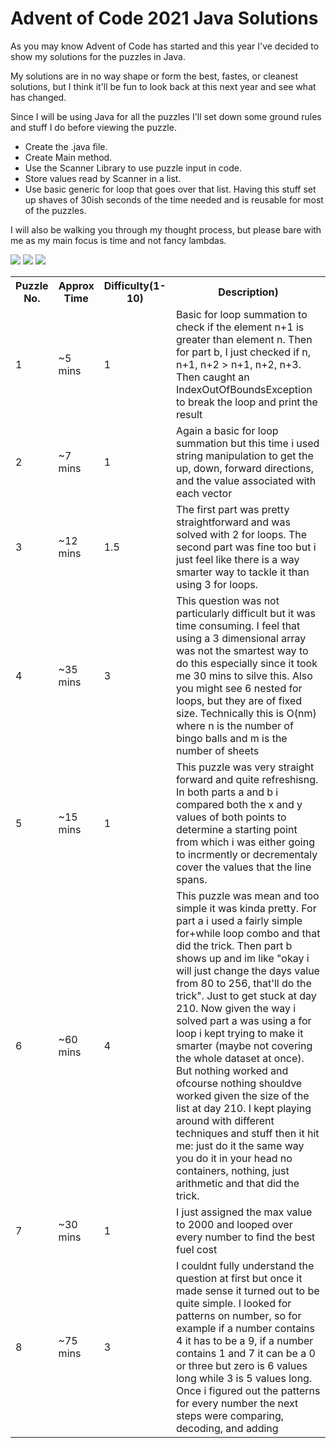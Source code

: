 # Advent of Code 2021 Java Solutions

As you may know Advent of Code has started and this year I've decided to show my solutions for the puzzles in Java.

My solutions are in no way shape or form the best, fastes, or cleanest solutions, but I think it'll be fun to look back at this next year and see what has changed.

Since I will be using Java for all the puzzles I'll set down some ground rules and stuff I do before viewing the puzzle. 
- Create the .java file.
- Create Main method.
- Use the Scanner Library to use puzzle input in code.
- Store values read by Scanner in a list.
- Use basic generic for loop that goes over that list.
Having this stuff set up shaves of 30ish seconds of the time needed and is reusable for most of the puzzles.

I will also be walking you through my thought process, but please bare with me as my main focus is time and not fancy lambdas.

![](https://img.shields.io/badge/day%20📅-12-blue) ![](https://img.shields.io/badge/stars%20⭐-22-yellow)	![](https://img.shields.io/badge/days%20completed-11-red)
<table>
  <tr>
    <th>Puzzle No.</th>
    <th>Approx Time</th>
    <th>Difficulty(1-10)</th>
    <th>Description)</th>
  </tr>
  <tr>
    <td>1</td>
    <td>~5 mins</td>
    <td>1</td>
    <td>Basic for loop summation to check if the element n+1 is greater than element n. Then for part b, I just checked if n, n+1, n+2 > n+1, n+2, n+3. Then caught an IndexOutOfBoundsException to break the loop and print the result </td>
  </tr>
  <tr>
    <td>2</td>
    <td>~7 mins</td>
    <td>1</td>
    <td>Again a basic for loop summation but this time i used string manipulation to get the up, down, forward directions, and the value associated with each vector </td>
  </tr>
  <tr>
    <td>3</td>
    <td>~12 mins</td>
    <td>1.5</td>
    <td>The first part was pretty straightforward and was solved with 2 for loops. The second part was fine too but i just feel like there is a way smarter way to tackle it than using 3 for loops.  </td>
  </tr>
  <tr>
    <td>4</td>
    <td>~35 mins</td>
    <td>3</td>
    <td>This question was not particularly difficult but it was time consuming. I feel that using a 3 dimensional array was not the smartest way to do this especially since it took me 30 mins to silve this. Also you might see 6 nested for loops, but they are of fixed size. Technically this is O(nm) where n is the number of bingo balls and m is the number of sheets </td>
    <tr>
    <td>5</td>
    <td>~15 mins</td>
    <td>1</td>
    <td>This puzzle was very straight forward and quite refreshisng. In both parts a and b i compared both the x and y values of both points to determine a starting point from which i was either going to incrmently or decrementaly cover the values that the line spans. </td>
  </tr>
  <tr>
    <td>6</td>
    <td>~60 mins</td>
    <td>4</td>
    <td>This puzzle was mean and too simple it was kinda pretty. For part a i used a fairly simple for+while loop combo and that did the trick. Then part b shows up and im like "okay i will just change the days value from 80 to 256, that'll do the trick". Just to get stuck at day 210. Now given the way i solved part a was using a for loop i kept trying to make it smarter (maybe not covering the whole dataset at once). But nothing worked and ofcourse nothing shouldve worked given the size of the list at day 210. I kept playing around with different techniques and stuff then it hit me: just do it the same way you do it in your head no containers, nothing, just arithmetic and that did the trick.</td>
  </tr>
  <tr>
    <td>7</td>
    <td>~30 mins</td>
    <td>1</td>
    <td>I just assigned the max value to 2000 and looped over every number to find the best fuel cost </td>
  </tr>
  <tr>
    <td>8</td>
    <td>~75 mins</td>
    <td>3</td>
    <td>I couldnt fully understand the question at first but once it made sense it turned out to be quite simple. I looked for patterns on number, so for example if a number contains 4 it has to be a 9, if a number contains 1 and 7 it can be a 0 or three but zero is 6 values long while 3 is 5 values long. Once i figured out the patterns for every number the next steps were comparing, decoding, and adding </td>
  </tr>
</table>

